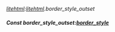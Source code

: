 _[litehtml](../../modules/litehtml/litehtml-module.md):[litehtml](../../modules/litehtml/litehtml-module.md).border\_style\_outset_
##### Const border\_style\_outset:[border_style](../../modules/litehtml/litehtml-border_style.md)
